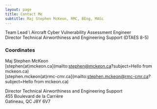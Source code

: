 ```yaml
---
layout: page
title: Contact Me
subtitle: Maj Stephen McKeon, RMC, BEng, MASc
---
```


Team Lead \ Aircraft Cyber Vulnerability Assessment Engineer \
Director Technical Airworthiness and Engineering Support (DTAES 8-5)

### Coordinates 
Maj Stephen McKeon  
[stephen(at)mckeon.ca](mailto:stephen@mckeon.ca?subject=Hello from mckeon.ca)  
[stephen.mckeon(at)rmc-cmr.ca](mailto:stephen.mckeon@rmc-cmr.ca?subject=Hello from mckeon.ca)


Director Technical Airworthiness and Engineering Support \
455 Boulevard de la Carrière \
Gatineau, QC J8Y 6V7
